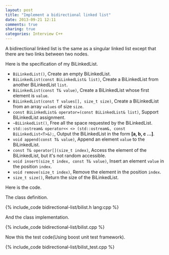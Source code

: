 ```yaml
---
layout: post
title: "Implement a bidirectional linked list"
date: 2013-09-21 12:11
comments: true
sharing: true
categories: Interview C++
---
```


A bidirectional linked list is the same as a singular linked list except that
there are two links between two nodes.

Here is the specification of my BiLinkedList.

* ``BiLinkedList()``, Create an empty BiLinkedList.
* ``BiLinkedList(const BiLinkedList& list)``, Create a BiLinkedList from another
BiLinkedList ``list``.
* ``BiLinkedList(const T& value)``, Create a BiLinkedList whose first element
is ``value``.
* ``BiLinkedList(const T values[], size_t size)``, Create a BiLinkedList from
an array ``values`` of size ``size``.
* ``const BiLinkedList& operator=(const BiLinkedList& list)``, Support
BiLinkedList assignment.
* ``~BiLinkedList()``, Free all the space requested by the BiLinkedList.
* ``std::ostream& operator<< <> (std::ostream&, const BiLinkedList<T>&);``,
Output the BiLinkedList in the form **[a, b, c ...]**.
* ``void append(const T& value)``, Append an element ``value`` to the
BiLinkedList.
* ``const T& operator[](size_t index)``, Access the element of the BiLinkedList,
but it's not random accessible.
* ``void insert(size_t index, const T& value)``, Insert an element ``value``
in the position ``index``.
* ``void remove(size_t index)``, Remove the element in the position ``index``.
* ``size_t size()``, Return the size of the BiLinkedList.

Here is the code.

The class definition.

{% include_code bidirectional-list/bilist.h lang:cpp %}

And the class implementation.

{% include_code bidirectional-list/bilist.cpp %}

Now this the test code(Using boost unit test framework).

{% include_code bidirectional-list/bilist_test.cpp %}
